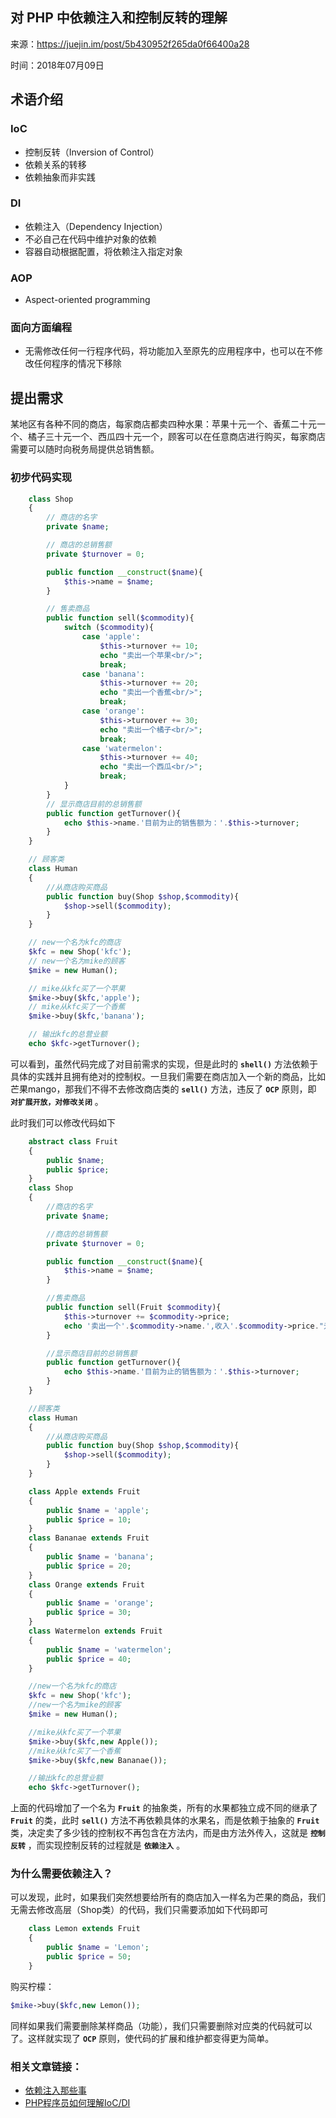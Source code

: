 ## 对 PHP 中依赖注入和控制反转的理解

来源：<https://juejin.im/post/5b430952f265da0f66400a28>

时间：2018年07月09日


## 术语介绍
### IoC


* 控制反转（Inversion of Control）
* 依赖关系的转移
* 依赖抽象而非实践


### DI


* 依赖注入（Dependency Injection）
* 不必自己在代码中维护对象的依赖
* 容器自动根据配置，将依赖注入指定对象


### AOP


* Aspect-oriented programming


### 面向方面编程


* 无需修改任何一行程序代码，将功能加入至原先的应用程序中，也可以在不修改任何程序的情况下移除


## 提出需求

某地区有各种不同的商店，每家商店都卖四种水果：苹果十元一个、香蕉二十元一个、橘子三十元一个、西瓜四十元一个，顾客可以在任意商店进行购买，每家商店需要可以随时向税务局提供总销售额。
### 初步代码实现

```php
    class Shop
    {
        // 商店的名字
        private $name;

        // 商店的总销售额
        private $turnover = 0;

        public function __construct($name){
            $this->name = $name;
        }

        // 售卖商品
        public function sell($commodity){
            switch ($commodity){
                case 'apple':
                    $this->turnover += 10;
                    echo "卖出一个苹果<br/>";
                    break;
                case 'banana':
                    $this->turnover += 20;
                    echo "卖出一个香蕉<br/>";
                    break;
                case 'orange':
                    $this->turnover += 30;
                    echo "卖出一个橘子<br/>";
                    break;
                case 'watermelon':
                    $this->turnover += 40;
                    echo "卖出一个西瓜<br/>";
                    break;
            }
        }
        // 显示商店目前的总销售额
        public function getTurnover(){
            echo $this->name.'目前为止的销售额为：'.$this->turnover;
        }
    }

    // 顾客类
    class Human
    {
        //从商店购买商品
        public function buy(Shop $shop,$commodity){
            $shop->sell($commodity);
        }
    }

    // new一个名为kfc的商店
    $kfc = new Shop('kfc');
    // new一个名为mike的顾客
    $mike = new Human();

    // mike从kfc买了一个苹果
    $mike->buy($kfc,'apple');
    // mike从kfc买了一个香蕉
    $mike->buy($kfc,'banana');

    // 输出kfc的总营业额
    echo $kfc->getTurnover();
```

可以看到，虽然代码完成了对目前需求的实现，但是此时的 **`shell()`**  方法依赖于具体的实践并且拥有绝对的控制权。一旦我们需要在商店加入一个新的商品，比如芒果mango，那我们不得不去修改商店类的 **`sell()`**  方法，违反了 **`OCP`**  原则，即 **`对扩展开放，对修改关闭`** 。

此时我们可以修改代码如下

```php
    abstract class Fruit
    {
        public $name;
        public $price;
    }
    class Shop
    {
        //商店的名字
        private $name;

        //商店的总销售额
        private $turnover = 0;

        public function __construct($name){
            $this->name = $name;
        }

        //售卖商品
        public function sell(Fruit $commodity){
            $this->turnover += $commodity->price;
            echo '卖出一个'.$commodity->name.',收入'.$commodity->price."元<br/>";
        }

        //显示商店目前的总销售额
        public function getTurnover(){
            echo $this->name.'目前为止的销售额为：'.$this->turnover;
        }
    }

    //顾客类
    class Human
    {
        //从商店购买商品
        public function buy(Shop $shop,$commodity){
            $shop->sell($commodity);
        }
    }

    class Apple extends Fruit
    {
        public $name = 'apple';
        public $price = 10;
    }
    class Bananae extends Fruit
    {
        public $name = 'banana';
        public $price = 20;
    }
    class Orange extends Fruit
    {
        public $name = 'orange';
        public $price = 30;
    }
    class Watermelon extends Fruit
    {
        public $name = 'watermelon';
        public $price = 40;
    }

    //new一个名为kfc的商店
    $kfc = new Shop('kfc');
    //new一个名为mike的顾客
    $mike = new Human();

    //mike从kfc买了一个苹果
    $mike->buy($kfc,new Apple());
    //mike从kfc买了一个香蕉
    $mike->buy($kfc,new Bananae());

    //输出kfc的总营业额
    echo $kfc->getTurnover();
```

上面的代码增加了一个名为 **`Fruit`**  的抽象类，所有的水果都独立成不同的继承了 **`Fruit`**  的类，此时 **`sell()`**  方法不再依赖具体的水果名，而是依赖于抽象的 **`Fruit`**  类，决定卖了多少钱的控制权不再包含在方法内，而是由方法外传入，这就是 **`控制反转`** ，而实现控制反转的过程就是 **`依赖注入`** 。
### 为什么需要依赖注入？

可以发现，此时，如果我们突然想要给所有的商店加入一样名为芒果的商品，我们无需去修改高层（Shop类）的代码，我们只需要添加如下代码即可

```php
    class Lemon extends Fruit
    {
        public $name = 'Lemon';
        public $price = 50;
    }
```

购买柠檬：

```php
$mike->buy($kfc,new Lemon());
```

同样如果我们需要删除某样商品（功能），我们只需要删除对应类的代码就可以了。这样就实现了 **`OCP`**  原则，使代码的扩展和维护都变得更为简单。
### 相关文章链接：


* [依赖注入那些事][0]
* [PHP程序员如何理解IoC/DI][1]


[0]: https://link.juejin.im?target=http%3A%2F%2Fwww.cnblogs.com%2Fleoo2sk%2Farchive%2F2009%2F06%2F17%2F1504693.html
[1]: https://link.juejin.im?target=https%3A%2F%2Fsegmentfault.com%2Fa%2F1190000002411255